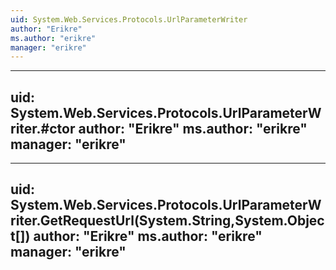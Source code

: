 ```yaml
---
uid: System.Web.Services.Protocols.UrlParameterWriter
author: "Erikre"
ms.author: "erikre"
manager: "erikre"
---
```


---
uid: System.Web.Services.Protocols.UrlParameterWriter.#ctor
author: "Erikre"
ms.author: "erikre"
manager: "erikre"
---

---
uid: System.Web.Services.Protocols.UrlParameterWriter.GetRequestUrl(System.String,System.Object[])
author: "Erikre"
ms.author: "erikre"
manager: "erikre"
---
